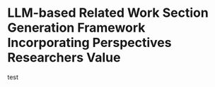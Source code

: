 # LLM-based Related Work Section Generation Framework Incorporating Perspectives Researchers Value 
test
